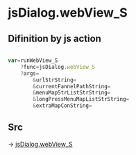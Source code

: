 # jsDialog.webView_S

## Difinition by js action

```js.js

var=runWebView_S
	?func=jsDialog.webView_S
	?args=
		&urlStrString=
		&currentFannelPathString=
		&menuMapStrListStrString=
		&longPressMenuMapListStrString=
		&extraMapConString=
```

## Src

-> [jsDialog.webView_S](https://github.com/puutaro/CommandClick/blob/master/app/src/main/java/com/puutaro/commandclick/fragment_lib/terminal_fragment/js_interface/dialog/JsDialog.kt#L329)


